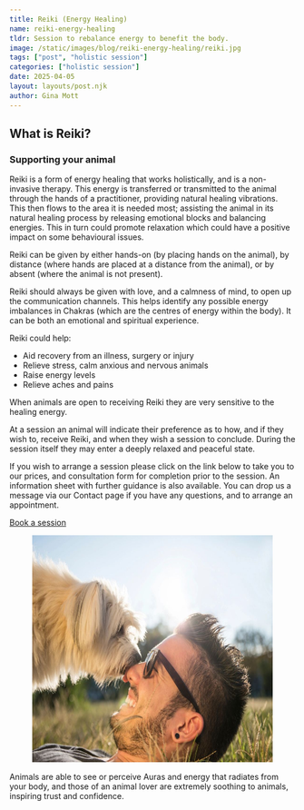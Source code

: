 ```yaml
---
title: Reiki (Energy Healing)
name: reiki-energy-healing
tldr: Session to rebalance energy to benefit the body.
image: /static/images/blog/reiki-energy-healing/reiki.jpg
tags: ["post", "holistic session"]
categories: ["holistic session"]
date: 2025-04-05
layout: layouts/post.njk
author: Gina Mott
---
```


## **What is Reiki?**

### Supporting your animal

Reiki is a form of energy healing that works holistically, and is a non-invasive therapy. This energy is transferred or transmitted to the animal through the hands of a practitioner, providing natural healing vibrations. This then flows to the area it is needed most; assisting the animal in its natural healing process by releasing emotional blocks and balancing energies. This in turn could promote relaxation which could have a positive impact on some behavioural issues.

Reiki can be given by either hands-on (by placing hands on the animal), by distance (where hands are placed at a distance from the animal), or by absent (where the animal is not present).

Reiki should always be given with love, and a calmness of mind, to open up the communication channels. This helps identify any possible energy imbalances in Chakras (which are the centres of energy within the body). It can be both an emotional and spiritual experience.

Reiki could help:

-   Aid recovery from an illness, surgery or injury
-   Relieve stress, calm anxious and nervous animals
-   Raise energy levels
-   Relieve aches and pains

When animals are open to receiving Reiki they are very sensitive to the healing energy.

At a session an animal will indicate their preference as to how, and if they wish to, receive Reiki, and when they wish a session to conclude. During the session itself they may enter a deeply relaxed and peaceful state.

If you wish to arrange a session please click on the link below to take you to our prices, and consultation form for completion prior to the session. An information sheet with further guidance is also available. You can drop us a message via our Contact page if you have any questions, and to arrange an appointment.

[Book a session](#)

<figure>
	<img class="case-img " src="/static/images/blog/reiki-energy-healing/man-and-dog.jpg" alt="man and dog lying in field together"  style="height: 400px;">
	<figcaption></figcaption>
</figure>

Animals are able to see or perceive Auras and energy that radiates from your body, and those of an animal lover are extremely soothing to animals, inspiring trust and confidence.

